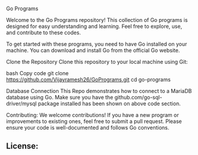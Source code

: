 Go Programs

Welcome to the Go Programs repository! This collection of Go programs is designed for easy understanding and learning. Feel free to explore, use, and contribute to these codes.

To get started with these programs, you need to have Go installed on your machine. You can download and install Go from the official Go website.

Clone the Repository
Clone this repository to your local machine using Git:

bash
Copy code
git clone https://github.com/Vijayramesh26/GoPrograms.git
cd go-programs
 
Database Connection
This Repo demonstrates how to connect to a MariaDB database using Go. Make sure you have the github.com/go-sql-driver/mysql package installed has been shown on above code section.
 
Contributing: 
We welcome contributions! If you have a new program or improvements to existing ones, feel free to submit a pull request. Please ensure your code is well-documented and follows Go conventions.

License:
-
 
